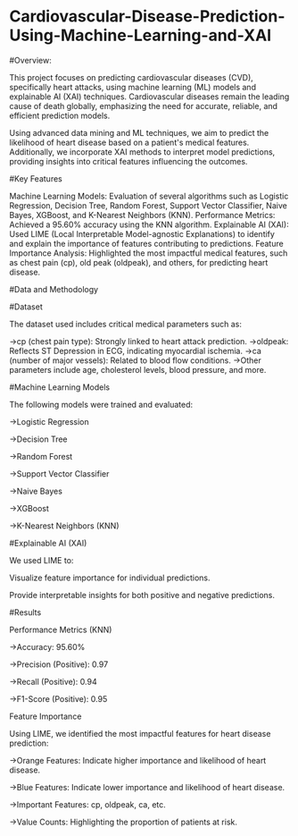 # Cardiovascular-Disease-Prediction-Using-Machine-Learning-and-XAI
#Overview:

This project focuses on predicting cardiovascular diseases (CVD), specifically heart attacks, using machine learning (ML) models and explainable AI (XAI) techniques. Cardiovascular diseases remain the leading cause of death globally, emphasizing the need for accurate, reliable, and efficient prediction models.

Using advanced data mining and ML techniques, we aim to predict the likelihood of heart disease based on a patient's medical features. Additionally, we incorporate XAI methods to interpret model predictions, providing insights into critical features influencing the outcomes.

#Key Features

Machine Learning Models: Evaluation of several algorithms such as Logistic Regression, Decision Tree, Random Forest, Support Vector Classifier, Naive Bayes, XGBoost, and K-Nearest Neighbors (KNN).
Performance Metrics: Achieved a 95.60% accuracy using the KNN algorithm.
Explainable AI (XAI): Used LIME (Local Interpretable Model-agnostic Explanations) to identify and explain the importance of features contributing to predictions.
Feature Importance Analysis: Highlighted the most impactful medical features, such as chest pain (cp), old peak (oldpeak), and others, for predicting heart disease.

#Data and Methodology

#Dataset

The dataset used includes critical medical parameters such as:

->cp (chest pain type): Strongly linked to heart attack prediction.
->oldpeak: Reflects ST Depression in ECG, indicating myocardial ischemia.
->ca (number of major vessels): Related to blood flow conditions.
->Other parameters include age, cholesterol levels, blood pressure, and more.

#Machine Learning Models

The following models were trained and evaluated:

->Logistic Regression

->Decision Tree

->Random Forest

->Support Vector Classifier

->Naive Bayes

->XGBoost

->K-Nearest Neighbors (KNN)

#Explainable AI (XAI)

We used LIME to:

Visualize feature importance for individual predictions.

Provide interpretable insights for both positive and negative predictions.

#Results

Performance Metrics (KNN)

->Accuracy: 95.60%

->Precision (Positive): 0.97

->Recall (Positive): 0.94

->F1-Score (Positive): 0.95

Feature Importance

Using LIME, we identified the most impactful features for heart disease prediction:

->Orange Features: Indicate higher importance and likelihood of heart disease.

->Blue Features: Indicate lower importance and likelihood of heart disease.

->Important Features: cp, oldpeak, ca, etc.

->Value Counts: Highlighting the proportion of patients at risk.
